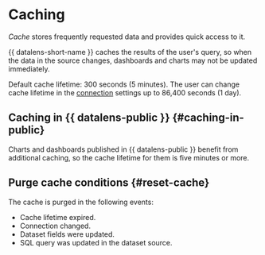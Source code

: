 # Caching

_Cache_ stores frequently requested data and provides quick access to it.

{{ datalens-short-name }} caches the results of the user's query, so when the data in the source changes, dashboards and charts may not be updated immediately.

Default cache lifetime: 300 seconds (5 minutes). The user can change cache lifetime in the [connection](connection.md) settings up to 86,400 seconds (1 day).


## Caching in {{ datalens-public }} {#caching-in-public}

Charts and dashboards published in {{ datalens-public }} benefit from additional caching, so the cache lifetime for them is five minutes or more.


## Purge cache conditions {#reset-cache}

The cache is purged in the following events:

* Cache lifetime expired.
* Connection changed.
* Dataset fields were updated.
* SQL query was updated in the dataset source.
